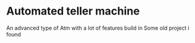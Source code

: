 # Automated teller machine
An advanced type of Atm with a lot of features build in
Some old project i found
